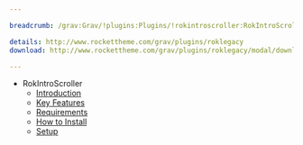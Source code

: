 ```yaml
---

breadcrumb: /grav:Grav/!plugins:Plugins/!rokintroscroller:RokIntroScroller

details: http://www.rockettheme.com/grav/plugins/roklegacy
download: http://www.rockettheme.com/grav/plugins/roklegacy/modal/downloads

---
```


* RokIntroScroller
    * [Introduction]()
    * [Key Features](INDEX.md#key-features)
    * [Requirements](INDEX.md#requirements)
    * [How to Install](INDEX.md#how-to-install)
    * [Setup](rokintroscroller_use.md)
